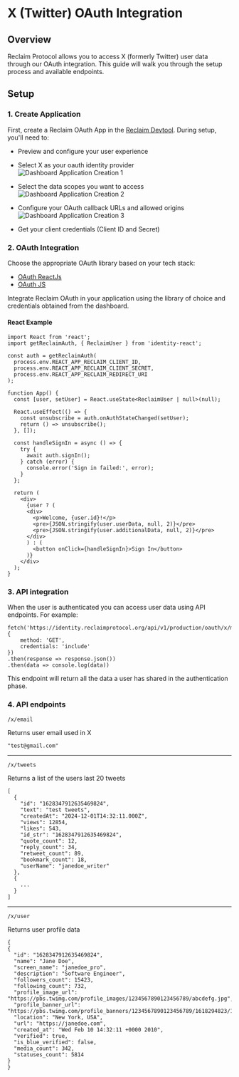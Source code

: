# X (Twitter) OAuth Integration

## Overview
Reclaim Protocol allows you to access X (formerly Twitter) user data through our OAuth integration. This guide will walk you through the setup process and available endpoints.

## Setup

### 1. Create Application
First, create a Reclaim OAuth App in the [Reclaim Devtool](https://dev.reclaimprotocol.org/new-application). During setup, you'll need to:
- Preview and configure your user experience
- Select X as your oauth identity provider
![Dashboard Application Creation 1](/apis/x/1.png)

- Select the data scopes you want to access
![Dashboard Application Creation 2](/apis/x/2.png)

- Configure your OAuth callback URLs and allowed origins
![Dashboard Application Creation 3](/apis/x/3.png)

- Get your client credentials (Client ID and Secret)

### 2. OAuth Integration

Choose the appropriate OAuth library based on your tech stack:
- [OAuth ReactJs](/oauth-react)
- [OAuth JS](/oauth-js)

Integrate Reclaim OAuth in your application using the library of choice and credentials obtained from the dashboard.

#### React Example
```tsx
import React from 'react';
import getReclaimAuth, { ReclaimUser } from 'identity-react';

const auth = getReclaimAuth(
  process.env.REACT_APP_RECLAIM_CLIENT_ID,
  process.env.REACT_APP_RECLAIM_CLIENT_SECRET,
  process.env.REACT_APP_RECLAIM_REDIRECT_URI
);

function App() {
  const [user, setUser] = React.useState<ReclaimUser | null>(null);

  React.useEffect(() => {
    const unsubscribe = auth.onAuthStateChanged(setUser);
    return () => unsubscribe();
  }, []);

  const handleSignIn = async () => {
    try {
      await auth.signIn();
    } catch (error) {
      console.error('Sign in failed:', error);
    }
  };

  return (
    <div>
      {user ? (
      <div>
        <p>Welcome, {user.id}!</p>
        <pre>{JSON.stringify(user.userData, null, 2)}</pre>
        <pre>{JSON.stringify(user.additionalData, null, 2)}</pre>
      </div>
      ) : (
        <button onClick={handleSignIn}>Sign In</button>
      )}
    </div>
  );
}
```

### 3. API integration
When the user is authenticated you can access user data using API endpoints.
For example:
```tsx
fetch('https://identity.reclaimprotocol.org/api/v1/production/oauth/x/me', {
    method: 'GET',
    credentials: 'include'
})
.then(response => response.json())
.then(data => console.log(data))
```
This endpoint will return all the data a user has shared in the authentication phase.

### 4. API endpoints
```
/x/email
```
Returns user email used in X
```
"test@gmail.com"
```
---
```
/x/tweets
```
Returns a list of the users last 20 tweets
```
[
  {
    "id": "1628347912635469824",
    "text": "test tweets",
    "createdAt": "2024-12-01T14:32:11.000Z",
    "views": 12854,
    "likes": 543,
    "id_str": "1628347912635469824",
    "quote_count": 12,
    "reply_count": 34,
    "retweet_count": 89,
    "bookmark_count": 18,
    "userName": "janedoe_writer"
  },
  {
    ...
  }
]
```
---
```
/x/user
```
Returns user profile data
```
{
{
  "id": "1628347912635469824",
  "name": "Jane Doe",
  "screen_name": "janedoe_pro",
  "description": "Software Engineer",
  "followers_count": 15423,
  "following_count": 732,
  "profile_image_url": "https://pbs.twimg.com/profile_images/1234567890123456789/abcdefg.jpg",
  "profile_banner_url": "https://pbs.twimg.com/profile_banners/1234567890123456789/1618294823/1500x500",
  "location": "New York, USA",
  "url": "https://janedoe.com",
  "created_at": "Wed Feb 10 14:32:11 +0000 2010",
  "verified": true,
  "is_blue_verified": false,
  "media_count": 342,
  "statuses_count": 5814
}
}
```